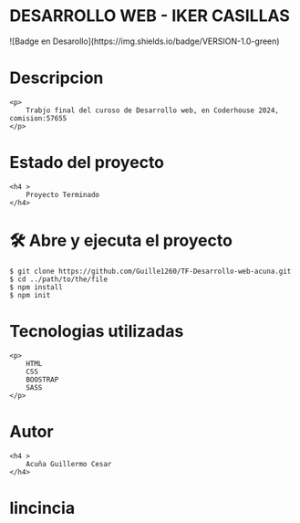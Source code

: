 
<h1 > DESARROLLO WEB - IKER CASILLAS </h1>
    ![Badge en Desarollo](https://img.shields.io/badge/VERSION-1.0-green)

# Descripcion
    <p>
        Trabjo final del curoso de Desarrollo web, en Coderhouse 2024, comision:57655    
    </p>


# Estado del proyecto
    <h4 >
        Proyecto Terminado 
    </h4>


# 🛠️ Abre y ejecuta el proyecto

```
$ git clone https://github.com/Guille1260/TF-Desarrollo-web-acuna.git
$ cd ../path/to/the/file
$ npm install
$ npm init
```

# Tecnologias utilizadas
    <p>
        HTML
        CSS
        BOOSTRAP
        SASS   
    </p>
# Autor
    <h4 >
        Acuña Guillermo Cesar
    </h4>
# lincincia